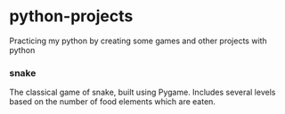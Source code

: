 # python-projects
Practicing my python by creating some games and other projects with python


### snake
The classical game of snake, built using Pygame. Includes several levels based on the number of food elements which are eaten.
